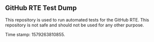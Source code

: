 ## GitHub RTE Test Dump

This repository is used to run automated tests for the GitHub RTE.
This repository is not safe and should not be used for any other purpose.

Time stamp: 1579263810855.
